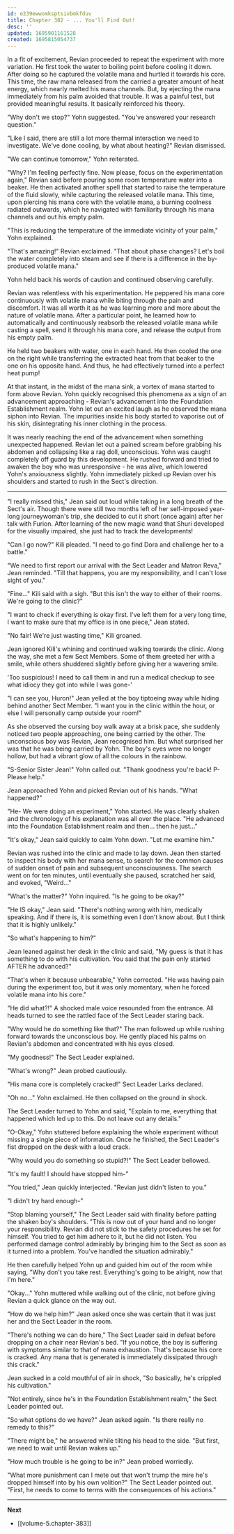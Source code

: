 ```yaml
---
id: e239ewwomksptsivbmkfduv
title: Chapter 382 - ... You'll Find Out!
desc: ''
updated: 1695901161528
created: 1695815054737
---
```


In a fit of excitement, Revian proceeded to repeat the experiment with more variation. He first took the water to boiling point before cooling it down. After doing so he captured the volatile mana and hurtled it towards his core. This time, the raw mana released from the carried a greater amount of heat energy, which nearly melted his mana channels. But, by ejecting the mana immediately from his palm avoided that trouble. It was a painful test, but provided meaningful results. It basically reinforced his theory.

"Why don't we stop?" Yohn suggested. "You've answered your research question."

"Like I said, there are still a lot more thermal interaction we need to investigate. We've done cooling, by what about heating?" Revian dismissed.

"We can continue tomorrow," Yohn reiterated.

"Why? I'm feeling perfectly fine. Now please, focus on the experimentation again," Revian said before pouring some room temperature water into a beaker. He then activated another spell that started to raise the temperature of the fluid slowly, while capturing the released volatile mana. This time, upon piercing his mana core with the volatile mana, a burning coolness radiated outwards, which he navigated with familiarity through his mana channels and out his empty palm.

"This is reducing the temperature of the immediate vicinity of your palm," Yohn explained.

"That's amazing!" Revian exclaimed. "That about phase changes? Let's boil the water completely into steam and see if there is a difference in the by-produced volatile mana."

Yohn held back his words of caution and continued observing carefully.

Revian was relentless with his experimentation. He peppered his mana core continuously with volatile mana while biting through the pain and discomfort. It was all worth it as he was learning more and more about the nature of volatile mana. After a particular point, he learned how to automatically and continuously reabsorb the released volatile mana while casting a spell, send it through his mana core, and release the output from his empty palm.

He held two beakers with water, one in each hand. He then cooled the one on the right while transferring the extracted heat from that beaker to the one on his opposite hand. And thus, he had effectively turned into a perfect heat pump!

At that instant, in the midst of the mana sink, a vortex of mana started to form above Revian. Yohn quickly recognised this phenomena as a sign of an advancement approaching - Revian's advancement into the Foundation Establishment realm. Yohn let out an excited laugh as he observed the mana siphon into Revian. The impurities inside his body started to vaporise out of his skin, disintegrating his inner clothing in the process.

It was nearly reaching the end of the advancement when something unexpected happened. Revian let out a pained scream before grabbing his abdomen and collapsing like a rag doll, unconscious. Yohn was caught completely off guard by this development. He rushed forward and tried to awaken the boy who was unresponsive - he was alive, which lowered Yohn's anxiousness slightly. Yohn immediately picked up Revian over his shoulders and started to rush in the Sect's direction.

____

"I really missed this," Jean said out loud while taking in a long breath of the Sect's air. Though there were still two months left of her self-imposed year-long journeywoman's trip, she decided to cut it short (once again) after her talk with Furion. After learning of the new magic wand that Shuri developed for the visually impaired, she just had to track the developments!

"Can I go now?" Kili pleaded. "I need to go find Dora and challenge her to a battle."

"We need to first report our arrival with the Sect Leader and Matron Reva," Jean reminded. "Till that happens, you are my responsibility, and I can't lose sight of you."

"Fine..." Kili said with a sigh. "But this isn't the way to either of their rooms. We're going to the clinic?"

"I want to check if everything is okay first. I've left them for a very long time, I want to make sure that my office is in one piece," Jean stated.

"No fair! We're just wasting time," Kili groaned.

Jean ignored Kili's whining and continued walking towards the clinic. Along the way, she met a few Sect Members. Some of them greeted her with a smile, while others shuddered slightly before giving her a wavering smile.

'Too suspicious! I need to call them in and run a medical checkup to see what idiocy they got into while I was gone-'

"I can see you, Huron!" Jean yelled at the boy tiptoeing away while hiding behind another Sect Member. "I want you in the clinic within the hour, or else I will personally camp outside your room!"

As she observed the cursing boy walk away at a brisk pace, she suddenly noticed two people approaching, one being carried by the other. The unconscious boy was Revian, Jean recognised him. But what surprised her was that he was being carried by Yohn. The boy's eyes were no longer hollow, but had a vibrant glow of all the colours in the rainbow.

"S-Senior Sister Jean!" Yohn called out. "Thank goodness you're back! P-Please help."

Jean approached Yohn and picked Revian out of his hands. "What happened?"

"He- We were doing an experiment," Yohn started. He was clearly shaken and the chronology of his explanation was all over the place. "He advanced into the Foundation Establishment realm and then... then he just..."

"It's okay," Jean said quickly to calm Yohn down. "Let me examine him."

Revian was rushed into the clinic and made to lay down. Jean then started to inspect his body with her mana sense, to search for the common causes of sudden onset of pain and subsequent unconsciousness. The search went on for ten minutes, until eventually she paused, scratched her said, and evoked, "Weird..."

"What's the matter?" Yohn inquired. "Is he going to be okay?"

"He IS okay," Jean said. "There's nothing wrong with him, medically speaking. And if there is, it is something even I don't know about. But I think that it is highly unlikely."

"So what's happening to him?"

Jean leaned against her desk in the clinic and said, "My guess is that it has something to do with his cultivation. You said that the pain only started AFTER he advanced?"

"That's when it because unbearable," Yohn corrected. "He was having pain during the experiment too, but it was only momentary, when he forced volatile mana into his core."

"He did what?!" A shocked male voice resounded from the entrance. All heads turned to see the rattled face of the Sect Leader staring back.

"Why would he do something like that?" The man followed up while rushing forward towards the unconscious boy. He gently placed his palms on Revian's abdomen and concentrated with his eyes closed.

"My goodness!" The Sect Leader explained.

"What's wrong?" Jean probed cautiously.

"His mana core is completely cracked!" Sect Leader Larks declared.

"Oh no..." Yohn exclaimed. He then collapsed on the ground in shock.

The Sect Leader turned to Yohn and said, "Explain to me, everything that happened which led up to this. Do not leave out any details."

"O-Okay," Yohn stuttered before explaining the whole experiment without missing a single piece of information. Once he finished, the Sect Leader's fist dropped on the desk with a loud crack.

"Why would you do something so stupid?!" The Sect Leader bellowed.

"It's my fault! I should have stopped him-"

"You tried," Jean quickly interjected. "Revian just didn't listen to you."

"I didn't try hard enough-"

"Stop blaming yourself," The Sect Leader said with finality before patting the shaken boy's shoulders. "This is now out of your hand and no longer your responsibility. Revian did not stick to the safety procedures he set for himself. You tried to get him adhere to it, but he did not listen. You performed damage control admirably by bringing him to the Sect as soon as it turned into a problem. You've handled the situation admirably."

He then carefully helped Yohn up and guided him out of the room while saying, "Why don't you take rest. Everything's going to be alright, now that I'm here."

"Okay..." Yohn muttered while walking out of the clinic, not before giving Revian a quick glance on the way out.

"How do we help him?" Jean asked once she was certain that it was just her and the Sect Leader in the room.

"There's nothing we can do here," The Sect Leader said in defeat before dropping on a chair near Revian's bed. "If you notice, the boy is suffering with symptoms similar to that of mana exhaustion. That's because his core is cracked. Any mana that is generated is immediately dissipated through this crack."

Jean sucked in a cold mouthful of air in shock, "So basically, he's crippled his cultivation."

"Not entirely, since he's in the Foundation Establishment realm," the Sect Leader pointed out.

"So what options do we have?" Jean asked again. "Is there really no remedy to this?"

"There might be," he answered while tilting his head to the side. "But first, we need to wait until Revian wakes up."

"How much trouble is he going to be in?" Jean probed worriedly.

"What more punishment can I mete out that won't trump the mire he's dropped himself into by his own volition?" The Sect Leader pointed out. "First, he needs to come to terms with the consequences of his actions."

____

**Next**
* [[volume-5.chapter-383]]